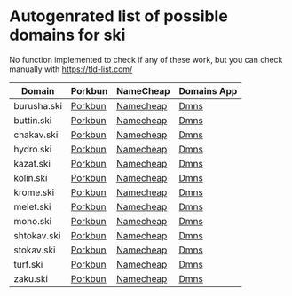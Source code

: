 # Autogenrated list of possible domains for ski

No function implemented to check if any of these work, but you can check manually with https://tld-list.com/

| Domain | Porkbun | NameCheap | Domains App |
|---|---|---|---|
| burusha.ski | [Porkbun](https://porkbun.com/checkout/search?prb=e814663da1&tlds=&idnLanguage=&search=search&q=burusha.ski) | [Namecheap](https://www.namecheap.com/domains/registration/results/?domain=burusha.ski) | [Dmns](https://dmns.app/domains?q=burusha.ski) |
| buttin.ski | [Porkbun](https://porkbun.com/checkout/search?prb=e814663da1&tlds=&idnLanguage=&search=search&q=buttin.ski) | [Namecheap](https://www.namecheap.com/domains/registration/results/?domain=buttin.ski) | [Dmns](https://dmns.app/domains?q=buttin.ski) |
| chakav.ski | [Porkbun](https://porkbun.com/checkout/search?prb=e814663da1&tlds=&idnLanguage=&search=search&q=chakav.ski) | [Namecheap](https://www.namecheap.com/domains/registration/results/?domain=chakav.ski) | [Dmns](https://dmns.app/domains?q=chakav.ski) |
| hydro.ski | [Porkbun](https://porkbun.com/checkout/search?prb=e814663da1&tlds=&idnLanguage=&search=search&q=hydro.ski) | [Namecheap](https://www.namecheap.com/domains/registration/results/?domain=hydro.ski) | [Dmns](https://dmns.app/domains?q=hydro.ski) |
| kazat.ski | [Porkbun](https://porkbun.com/checkout/search?prb=e814663da1&tlds=&idnLanguage=&search=search&q=kazat.ski) | [Namecheap](https://www.namecheap.com/domains/registration/results/?domain=kazat.ski) | [Dmns](https://dmns.app/domains?q=kazat.ski) |
| kolin.ski | [Porkbun](https://porkbun.com/checkout/search?prb=e814663da1&tlds=&idnLanguage=&search=search&q=kolin.ski) | [Namecheap](https://www.namecheap.com/domains/registration/results/?domain=kolin.ski) | [Dmns](https://dmns.app/domains?q=kolin.ski) |
| krome.ski | [Porkbun](https://porkbun.com/checkout/search?prb=e814663da1&tlds=&idnLanguage=&search=search&q=krome.ski) | [Namecheap](https://www.namecheap.com/domains/registration/results/?domain=krome.ski) | [Dmns](https://dmns.app/domains?q=krome.ski) |
| melet.ski | [Porkbun](https://porkbun.com/checkout/search?prb=e814663da1&tlds=&idnLanguage=&search=search&q=melet.ski) | [Namecheap](https://www.namecheap.com/domains/registration/results/?domain=melet.ski) | [Dmns](https://dmns.app/domains?q=melet.ski) |
| mono.ski | [Porkbun](https://porkbun.com/checkout/search?prb=e814663da1&tlds=&idnLanguage=&search=search&q=mono.ski) | [Namecheap](https://www.namecheap.com/domains/registration/results/?domain=mono.ski) | [Dmns](https://dmns.app/domains?q=mono.ski) |
| shtokav.ski | [Porkbun](https://porkbun.com/checkout/search?prb=e814663da1&tlds=&idnLanguage=&search=search&q=shtokav.ski) | [Namecheap](https://www.namecheap.com/domains/registration/results/?domain=shtokav.ski) | [Dmns](https://dmns.app/domains?q=shtokav.ski) |
| stokav.ski | [Porkbun](https://porkbun.com/checkout/search?prb=e814663da1&tlds=&idnLanguage=&search=search&q=stokav.ski) | [Namecheap](https://www.namecheap.com/domains/registration/results/?domain=stokav.ski) | [Dmns](https://dmns.app/domains?q=stokav.ski) |
| turf.ski | [Porkbun](https://porkbun.com/checkout/search?prb=e814663da1&tlds=&idnLanguage=&search=search&q=turf.ski) | [Namecheap](https://www.namecheap.com/domains/registration/results/?domain=turf.ski) | [Dmns](https://dmns.app/domains?q=turf.ski) |
| zaku.ski | [Porkbun](https://porkbun.com/checkout/search?prb=e814663da1&tlds=&idnLanguage=&search=search&q=zaku.ski) | [Namecheap](https://www.namecheap.com/domains/registration/results/?domain=zaku.ski) | [Dmns](https://dmns.app/domains?q=zaku.ski) |
